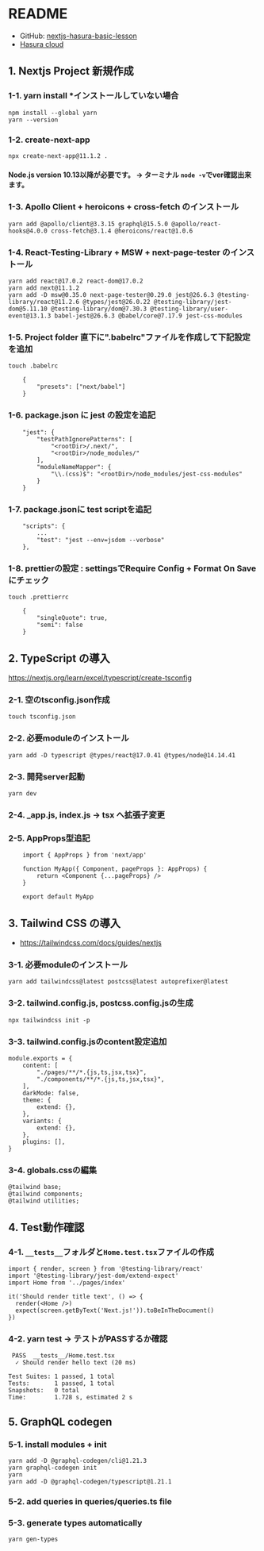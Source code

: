 # README

- GitHub: [nextjs-hasura-basic-lesson](https://github.com/GomaGoma676/nextjs-hasura-basic-lesson)
- [Hasura cloud](https://cloud.hasura.io)

## 1. Nextjs Project 新規作成

### 1-1. yarn install *インストールしていない場合

    npm install --global yarn
    yarn --version

### 1-2.  create-next-app

    npx create-next-app@11.1.2 .

#### Node.js version 10.13以降が必要です。 -> ターミナル `node -v`でver確認出来ます。

### 1-3.  Apollo Client + heroicons + cross-fetch のインストール

    yarn add @apollo/client@3.3.15 graphql@15.5.0 @apollo/react-hooks@4.0.0 cross-fetch@3.1.4 @heroicons/react@1.0.6

### 1-4.  React-Testing-Library + MSW + next-page-tester のインストール

    yarn add react@17.0.2 react-dom@17.0.2
    yarn add next@11.1.2
    yarn add -D msw@0.35.0 next-page-tester@0.29.0 jest@26.6.3 @testing-library/react@11.2.6 @types/jest@26.0.22 @testing-library/jest-dom@5.11.10 @testing-library/dom@7.30.3 @testing-library/user-event@13.1.3 babel-jest@26.6.3 @babel/core@7.17.9 jest-css-modules

### 1-5.  Project folder 直下に".babelrc"ファイルを作成して下記設定を追加

    touch .babelrc

~~~
    {
        "presets": ["next/babel"]
    }
~~~

### 1-6.  package.json に jest の設定を追記

~~~
    "jest": {
        "testPathIgnorePatterns": [
            "<rootDir>/.next/",
            "<rootDir>/node_modules/"
        ],
        "moduleNameMapper": {
            "\\.(css)$": "<rootDir>/node_modules/jest-css-modules"
        }
    }
~~~

### 1-7.  package.jsonに test scriptを追記

~~~
    "scripts": {
        ...
        "test": "jest --env=jsdom --verbose"
    },
~~~

### 1-8.  prettierの設定 : settingsでRequire Config + Format On Saveにチェック

    touch .prettierrc

~~~
    {
        "singleQuote": true,
        "semi": false
    }
~~~

## 2. TypeScript の導入

https://nextjs.org/learn/excel/typescript/create-tsconfig

### 2-1. 空のtsconfig.json作成

    touch tsconfig.json

### 2-2. 必要moduleのインストール

    yarn add -D typescript @types/react@17.0.41 @types/node@14.14.41

### 2-3. 開発server起動

    yarn dev

### 2-4. _app.js, index.js -> tsx へ拡張子変更

### 2-5. AppProps型追記

~~~
    import { AppProps } from 'next/app'

    function MyApp({ Component, pageProps }: AppProps) {
        return <Component {...pageProps} />
    }

    export default MyApp
~~~

## 3. Tailwind CSS の導入

- <https://tailwindcss.com/docs/guides/nextjs>

### 3-1. 必要moduleのインストール

    yarn add tailwindcss@latest postcss@latest autoprefixer@latest

### 3-2. tailwind.config.js, postcss.config.jsの生成

    npx tailwindcss init -p

### 3-3. tailwind.config.jsのcontent設定追加

~~~
module.exports = {
    content: [
        "./pages/**/*.{js,ts,jsx,tsx}",
        "./components/**/*.{js,ts,jsx,tsx}",
    ],
    darkMode: false,
    theme: {
        extend: {},
    },
    variants: {
        extend: {},
    },
    plugins: [],
}
~~~

### 3-4. globals.cssの編集

~~~
@tailwind base;
@tailwind components;
@tailwind utilities;
~~~

## 4. Test動作確認

### 4-1. `__tests__`フォルダと`Home.test.tsx`ファイルの作成

~~~
import { render, screen } from '@testing-library/react'
import '@testing-library/jest-dom/extend-expect'
import Home from '../pages/index'

it('Should render title text', () => {
  render(<Home />)
  expect(screen.getByText('Next.js!')).toBeInTheDocument()
})
~~~

### 4-2. yarn test -> テストがPASSするか確認

~~~
 PASS  __tests__/Home.test.tsx
  ✓ Should render hello text (20 ms)

Test Suites: 1 passed, 1 total
Tests:       1 passed, 1 total
Snapshots:   0 total
Time:        1.728 s, estimated 2 s
~~~

## 5. GraphQL codegen

### 5-1.  install modules + init

    yarn add -D @graphql-codegen/cli@1.21.3
    yarn graphql-codegen init
    yarn
    yarn add -D @graphql-codegen/typescript@1.21.1

### 5-2.  add queries in queries/queries.ts file

### 5-3.  generate types automatically

    yarn gen-types
